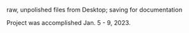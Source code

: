 raw, unpolished files from Desktop; saving for documentation

Project was accomplished Jan. 5 - 9, 2023.
